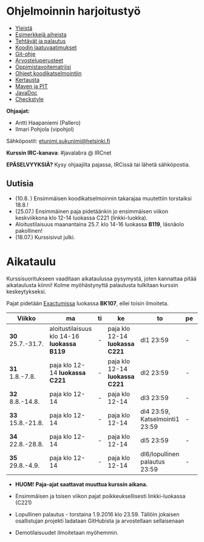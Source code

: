 # Ohjelmoinnin harjoitustyö
* [Yleistä](ohjeet/Yleista.md)
* [Esimerkkejä aiheista](ohjeet/Esimerkkeja-aiheista.md)
* [Tehtävät ja palautus](ohjeet/Tehtavat-ja-palautus.md)
* [Koodin laatuvaatimukset](ohjeet/Koodin-laatuvaatimukset.md)
* [Git-ohje](ohjeet/Git-ohje.md)
* [Arvosteluperusteet](ohjeet/Arvosteluperusteet.md)
* [Oppimistavoitematriisi](http://www.cs.helsinki.fi/courses/58160/matriisi)
* [Ohjeet koodikatselmointiin](ohjeet/Koodikatselmointi.md)
* [Kertausta](ohjeet/Kertausta.md)
* [Maven ja PIT](ohjeet/Maven-ja-PIT.md)
* [JavaDoc](ohjeet/JavaDoc.md)
* [Checkstyle](ohjeet/Checkstyle.md)

**Ohjaajat:**
* Antti Haapaniemi (Pallero)
* Ilmari Pohjola (vipohjol)

Sähköpostit: etunimi.sukunimi@helsinki.fi

**Kurssin IRC-kanava**:
\#javalabra @ IRCnet

**EPÄSELVYYKSIÄ?** Kysy ohjaajilta pajassa, IRCissä tai lähetä sähköpostia.

## Uutisia

* (10.8. ) Ensimmäisen koodikatselmoinnin takarajaa muutettiin torstaiksi 18.8.!
* (25.07.) Ensimmäinen paja pidetäänkin jo ensimmäisen viikon keskviikkona klo 12-14 luokassa C221 (linkki-luokka).
* Aloitustilaisuus maanantaina 25.7. klo 14-16 luokassa **B119**, läsnäolo pakollinen!
* (18.07.) Kurssisivut julki.

# Aikataulu

Kurssisuoritukseen vaaditaan aikataulussa pysymystä, joten kannattaa pitää aikataulusta kiinni! Kolme myöhästynyttä palautusta tulkitaan kurssin keskeytykseksi.

Pajat pidetään [Exactumissa](http://www.helsinki.fi/teknos/opetustilat/kumpula/gh2b/default.htm) luokassa **BK107**, ellei toisin ilmoiteta.

| Viikko | ma | ti | ke | to | pe | la | su |
| --- | --- | --- | --- | --- | --- | --- | --- |
| **30** <br> 25.7.-31.7. | aloitustilaisuus klo 14-16 **luokassa B119** | - | paja klo 12-14 **luokassa C221** | dl1  23:59 | - | - | - |
| **31** <br> 1.8.-7.8. | paja klo 12-14 **luokassa C221** | - | paja klo 12-14 **luokassa C221** | dl2  23:59 | - | - | - |
| **32** <br> 8.8.-14.8.  | paja klo 12-14 | - | paja klo 12-14 | dl3  23:59 | - | - | - |
| **33** <br> 15.8.-21.8.  | paja klo 12-14 | - | paja klo 12-14 | dl4  23:59, Katselmointi1  23:59 | - | - | - |
| **34** <br> 22.8.-28.8. | paja klo 12-14 | - | paja klo 12-14 | dl5  23:59 | - | - | Katselmointi2  23:59 |
| **35** <br> 29.8.-4.9. | paja klo 12-14 | - | paja klo 12-14 | dl6/lopullinen palautus  23:59 | - | - | - |

* **HUOM!** **Paja-ajat saattavat muuttua kurssin aikana.**

* Ensimmäisen ja toisen viikon pajat poikkeuksellisesti linkki-luokassa (C221)

* Lopullinen palautus - torstaina 1.9.2016 klo 23.59. Tällöin jokaisen osallistujan projekti ladataan GitHubista ja arvostellaan sellaisenaan

* Demotilaisuudet ilmoitetaan myöhemmin.
